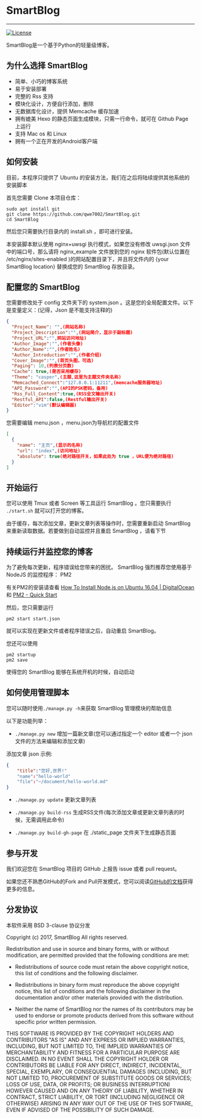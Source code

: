# SmartBlog

***
[![License](https://img.shields.io/badge/License-BSD%203--Clause-blue.svg)](https://github.com/qwe7002/SmartBlog/blob/master/LICENSE)

SmartBlog是一个基于Python的轻量级博客。

## 为什么选择 SmartBlog

* 简单、小巧的博客系统
* 易于安装部署
* 完整的 Rss 支持
* 模块化设计，方便自行添加，删除
* 无数据库化设计，提供 Memcache 缓存加速
* 拥有媲美 Hexo 的静态页面生成模块，只需一行命令，就可在 Github Page 上运行
* 支持 Mac os 和 Linux
* 拥有一个正在开发的Android客户端

## 如何安装

目前，本程序只提供了 Ubuntu 的安装方法，我们在之后将陆续提供其他系统的安装脚本

首先您需要 Clone 本项目仓库：

```shell
sudo apt install git
git clone https://github.com/qwe7002/SmartBlog.git
cd SmartBlog
```

然后您只需要执行目录内的 install.sh ，即可进行安装。

本安装脚本默认使用 nginx+uwsgi 执行模式，如果您没有修改 uwsgi.json 文件中的端口号，那么请将 nginx_example 文件放到您的 nginx 软件包(默认位置在 /etc/nginx/sites-enabled )的网站配置目录下，并且将文件内的 {your SmartBlog location} 替换成您的 SmartBlog 存放目录。

## 配置您的 SmartBlog

您需要修改处于 config 文件夹下的 system.json 。这是您的全局配置文件。以下是变量定义：(记得，Json 是不能支持注释的)

```json
{
  "Project_Name": "",(网站名称)
  "Project_Description":"",(网站简介，显示于副标题)
  "Project_URL":"",网站访问地址)
  "Author_Image":"",(作者头像)
  "Author_Name":"",(作者姓名)
  "Author_Introduction":"",(作者介绍)
  "Cover_Image":"",(首页头图，可选)
  "Paging": 10,(列表分页数)
  "Cache": true,(是否采用缓存)
  "Theme": "casper",(主题,这里为主题文件夹名称)
  "Memcached_Connect":"127.0.0.1:11211",(memcache服务器地址)
  "API_Password":"",(API的PSK密码，备用)
  "Rss_Full_Content":true,(RSS全文输出开关)
  "Restful_API":false,(Restful输出开关)
  "Editor":"vim"(默认编辑器)
}
```
您需要编辑 menu.json ，menu.json为导航栏的配置文件

```json
[
  {
    "name": "主页",(显示的名称)
    "url": "index",(访问地址)
    "absolute": true(绝对路径开关，如果此处为 true ，URL便为绝对路径)
  }
]
```

## 开始运行

您可以使用 Tmux 或者 Screen 等工具运行 SmartBlog 。您只需要执行 `./start.sh` 就可以打开您的博客。

由于缓存，每次添加文章，更新文章列表等操作时，您需要重新启动 SmartBlog 来重新读取数据。若要做到自动监控并且重启 SmartBlog ，请看下节

## 持续运行并监控您的博客

为了避免每次更新，程序错误给您带来的困扰。 SmartBlog 强烈推荐您使用基于 NodeJS 的监控程序： PM2

有关PM2的安装请查看 [How To Install Node.js on Ubuntu 16.04 | DigitalOcean](https://www.digitalocean.com/community/tutorials/how-to-install-node-js-on-ubuntu-16-04) 和 [PM2 - Quick Start](http://pm2.keymetrics.io/docs/usage/quick-start/)

然后，您只需要运行

```shell
pm2 start start.json

```

就可以实现在更新文件或者程序错误之后，自动重启 SmartBlog。

您还可以使用

```shell
pm2 startup
pm2 save
```

使得您的 SmartBlog 能够在系统开机的时候，自动启动

## 如何使用管理脚本

您可以随时使用`./manage.py -h`来获取 SmartBlog 管理模块的帮助信息

以下是功能列举：

- `./manage.py new` 增加一篇新文章(您可以通过指定一个 editor 或者一个 json 文件的方法来编辑和添加文章)

添加文章 json 示例:
```json
{
	"title":"您好,世界!"
	"name":"hello-world"
	"file":"~/document/hello-world.md"
}
```

- `./manage.py update` 更新文章列表

- `./manage.py build-rss` 生成RSS文件(每次添加文章或更新文章列表的时候，无需调用此命令)

- `./manage.py build-gh-page` 在 ./static_page 文件夹下生成静态页面

## 参与开发

我们欢迎您在 SmartBlog 项目的 GitHub 上报告 issue 或者 pull request。

如果您还不熟悉GitHub的Fork and Pull开发模式，您可以阅读[GitHub的文档](https://help.github.com/articles/using-pull-requests)获得更多的信息。

## 分发协议

本软件采用 BSD 3-clause 协议分发

Copyright (c) 2017, SmartBlog
All rights reserved.

Redistribution and use in source and binary forms, with or without
modification, are permitted provided that the following conditions are met:

* Redistributions of source code must retain the above copyright notice, this
  list of conditions and the following disclaimer.

* Redistributions in binary form must reproduce the above copyright notice,
  this list of conditions and the following disclaimer in the documentation
  and/or other materials provided with the distribution.

* Neither the name of SmartBlog nor the names of its
  contributors may be used to endorse or promote products derived from
  this software without specific prior written permission.

THIS SOFTWARE IS PROVIDED BY THE COPYRIGHT HOLDERS AND CONTRIBUTORS "AS IS"
AND ANY EXPRESS OR IMPLIED WARRANTIES, INCLUDING, BUT NOT LIMITED TO, THE
IMPLIED WARRANTIES OF MERCHANTABILITY AND FITNESS FOR A PARTICULAR PURPOSE ARE
DISCLAIMED. IN NO EVENT SHALL THE COPYRIGHT HOLDER OR CONTRIBUTORS BE LIABLE
FOR ANY DIRECT, INDIRECT, INCIDENTAL, SPECIAL, EXEMPLARY, OR CONSEQUENTIAL
DAMAGES (INCLUDING, BUT NOT LIMITED TO, PROCUREMENT OF SUBSTITUTE GOODS OR
SERVICES; LOSS OF USE, DATA, OR PROFITS; OR BUSINESS INTERRUPTION) HOWEVER
CAUSED AND ON ANY THEORY OF LIABILITY, WHETHER IN CONTRACT, STRICT LIABILITY,
OR TORT (INCLUDING NEGLIGENCE OR OTHERWISE) ARISING IN ANY WAY OUT OF THE USE
OF THIS SOFTWARE, EVEN IF ADVISED OF THE POSSIBILITY OF SUCH DAMAGE.
